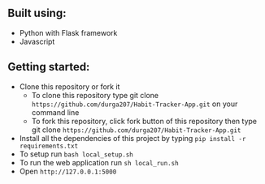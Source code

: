 ## Built using:
- Python with Flask framework
- Javascript

## Getting started:
- Clone this repository or fork it
    - To clone this repository type git clone `https://github.com/durga207/Habit-Tracker-App.git` on your command line
    - To fork this repository, click fork button of this repository then type git clone `https://github.com/durga207/Habit-Tracker-App.git`
- Install all the dependencies of this project by typing `pip install -r requirements.txt`
- To setup run `bash local_setup.sh`
- To run the web application run `sh local_run.sh`
- Open `http://127.0.0.1:5000`
